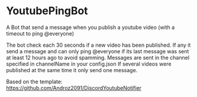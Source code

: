 # YoutubePingBot

A Bot that send a message when you publish a youtube video (with a timeout to ping @everyone)

The bot check each 30 seconds if a new video has been published. If any it send a message and can only ping @everyone if its last message was sent at least 12 hours ago to avoid spamming.
Messages are sent in the channel specified in channelName in your config.json
If several videos were published at the same time it only send one message.

Based on the template: https://github.com/Androz2091/DiscordYoutubeNotifier
